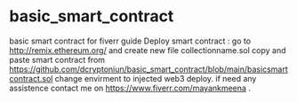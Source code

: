 # basic_smart_contract
basic smart contract for fiverr guide
Deploy smart contract :
go to http://remix.ethereum.org/ and create new file collectionname.sol
copy and paste smart contract from https://github.com/dcryptoniun/basic_smart_contract/blob/main/basicsmartcontract.sol
change envirment to injected web3
deploy. if need any assistence contact me on https://www.fiverr.com/mayankmeena .

